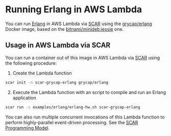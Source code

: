 # Running Erlang in AWS Lambda

You can run [Erlang](https://www.erlang.org/) in AWS Lambda via [SCAR](https://github.com/grycap/scar) using the [grycap/erlang](https://hub.docker.com/r/grycap/erlang/) Docker image, based on the [bitnami/minideb:jessie](https://hub.docker.com/r/bitnami/minideb/) one.

## Usage in AWS Lambda via SCAR

You can run a container out of this image in AWS Lambda via [SCAR](https://github.com/grycap/scar) using the following procedure:

1. Create the Lambda function

```sh
scar init -n scar-grycap-erlang grycap/erlang
```

2. Execute the Lambda function with an script to compile and run an Erlang application

```sh
scar run -s examples/erlang/erlang-hw.sh scar-grycap-erlang
```

You can also run multiple concurrent invocations of this Lambda function to perform highly-parallel event-driven processing. See the [SCAR Programming Model](https://github.com/grycap/scar/blob/master/README.md#programming-model).